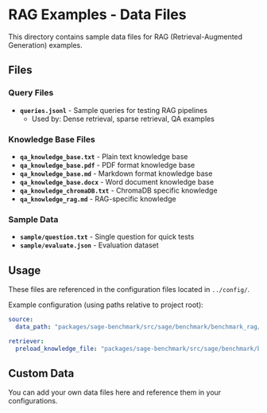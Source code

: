 # RAG Examples - Data Files

This directory contains sample data files for RAG (Retrieval-Augmented Generation) examples.

## Files

### Query Files
- **`queries.jsonl`** - Sample queries for testing RAG pipelines
  - Used by: Dense retrieval, sparse retrieval, QA examples

### Knowledge Base Files
- **`qa_knowledge_base.txt`** - Plain text knowledge base
- **`qa_knowledge_base.pdf`** - PDF format knowledge base
- **`qa_knowledge_base.md`** - Markdown format knowledge base
- **`qa_knowledge_base.docx`** - Word document knowledge base
- **`qa_knowledge_chromaDB.txt`** - ChromaDB specific knowledge
- **`qa_knowledge_rag.md`** - RAG-specific knowledge

### Sample Data
- **`sample/question.txt`** - Single question for quick tests
- **`sample/evaluate.json`** - Evaluation dataset

## Usage

These files are referenced in the configuration files located in `../config/`.

Example configuration (using paths relative to project root):
```yaml
source:
  data_path: "packages/sage-benchmark/src/sage/benchmark/benchmark_rag/data/queries.jsonl"

retriever:
  preload_knowledge_file: "packages/sage-benchmark/src/sage/benchmark/benchmark_rag/data/qa_knowledge_base.txt"
```

## Custom Data

You can add your own data files here and reference them in your configurations.
